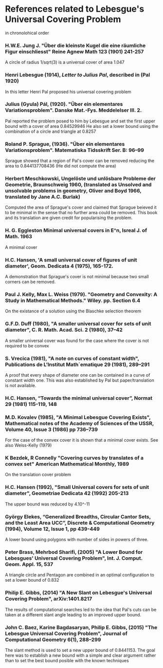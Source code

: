 # References related to Lebesgue's Universal Covering Problem
in chronolohical order

### H.W.E. Jung J. "Über die kleinste Kugel die eine räumliche Figur einschliesst" Reine Agnew Math 123 (1901) 241-257
A circle of radius 1/sqrt(3) is a universal cover of area 1.047

### Henri Lebesgue (1914), *Letter to Julius Pal*, described in (Pal 1920)
In this letter Henri Pal proposed his universal covering problem

### Julius (Gyula) Pál, (1920). "Über ein elementares Variationsproblem". Danske Mat.-Fys. Meddelelser III. 2.
Pal reported the problem posed to him by Lebesgue and set the first upper bound with a cover of area 0.84529946
He also set a lower bound using the combination of a circle and triangle at 0.8257

### Roland P. Sprague, (1936). "Über ein elementares Variationsproblem". Matematiska Tidsskrift Ser. B: 96–99
Sprague showed that a region of Pal's cover can be removed reducing the area to 0.844137708436 (He did not compute the area)

### Herbert Meschkowski, Ungelöste und unlösbare Probleme der Geometrie, Braunschweig 1960, (translated as Unsolved and unsolvable problems in geometry, Oliver and Boyd 1966, translated by Jane A.C. Burlak)
Computed the area of Sprague's cover and claimed that Sprague beieved it to be minimal in the sense that no further area could be removed. This book and its translation are given credit for popularising the problem. 

### H. G. Eggleston Minimal universal covers in E^n, Isreal J. of Math. 1963
A minimal cover

### H.C. Hansen, 'A small universal cover of figures of unit diameter', Geom. Dedicata 4 (1975), 165-172.
A demonstration that Sprague's cover is not minimal because two small corners can be removed.

### Paul J. Kelly, Max L. Weiss (1979). "Geometry and Convexity: A Study in Mathematical Methods." Wiley. pp. Section 6.4
On the existance of a solution using the Blaschke selection theorem

### G.F.D. Duff (1980), "A smaller universal cover for sets of unit diameter", C. R. Math. Acad. Sci. 2 (1980), 37–42
A smaller universal cover was found for the case where the cover is not required to be convex

### S. Vrecica (1981), "A note on curves of constant width", Publications de L’Institut Math´ematique 29 (1981), 289–291
A proof that every shape of diameter one can be contained in a curve of constant width one. This was also established by Pal but paper/translation is not available.

### H.C. Hansen, “Towards the minimal universal cover”, Normat 29 (1981) 115-119, 148

### M.D. Kovalev (1985), "A Minimal Lebesgue Covering Exists", Mathematical notes of the Academy of Sciences of the USSR, Volume 40, Issue 3 (1986) pp 736–739
For the case of the convex cover it is shown that a minimal cover exists. See also Weiss-Kelly (1979)

### K Bezdek, R Connelly "Covering curves by translates of a convex set" American Mathematical Monthly, 1989
On the translation cover problem

### H.C. Hansen (1992), "Small Universal covers for sets of unit diameter", Geometriae Dedicata 42 (1992) 205-213
The upper bound was reduced by 4.10^-11

### György Elekes, “Generalized Breadths, Circular Cantor Sets, and the Least Area UCC”, Discrete & Computational Geometry (1994), Volume 12, Issue 1, pp 439-449
A lower bound using polygons with number of sides in powers of three. 

### Peter Brass, Mehrbod Sharifi, (2005) "A Lower Bound for Lebesgues' Universal Covering Problem", Int. J. Comput. Geom. Appl. 15, 537
A triangle circle and Pentagon are combined in an optimal configuration to set a lower bound of 0.832 

### Philip E. Gibbs, (2014) "A New Slant on Lebesgue's Universal Covering Problem", arXiv:1401.8217
The results of computational searches led to the idea that Pal's cuts can be taken at a different slant angle leading to an improved upper bound.

### John C. Baez, Karine Bagdasaryan, Philip E. Gibbs, (2015) "The Lebesgue Universal Covering Problem", Journal of Computational Geometry 6(1), 288–299
The slant method is used to set a new upper bound of 0.8441153. The goal here was to establish a new bound with a simple and clear argument rather than to set the best bound posible with the known techniques
